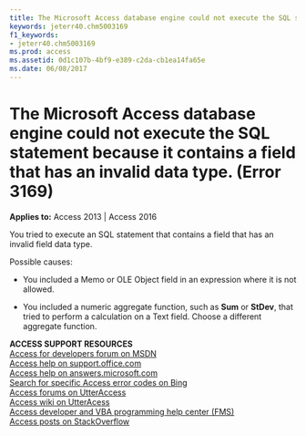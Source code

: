 ```yaml
---
title: The Microsoft Access database engine could not execute the SQL statement because it contains a field that has an invalid data type. (Error 3169)
keywords: jeterr40.chm5003169
f1_keywords:
- jeterr40.chm5003169
ms.prod: access
ms.assetid: 0d1c107b-4bf9-e389-c2da-cb1ea14fa65e
ms.date: 06/08/2017
---
```



# The Microsoft Access database engine could not execute the SQL statement because it contains a field that has an invalid data type. (Error 3169)

  

**Applies to:** Access 2013 | Access 2016

You tried to execute an SQL statement that contains a field that has an invalid field data type.

Possible causes:


- You included a Memo or OLE Object field in an expression where it is not allowed.
    
- You included a numeric aggregate function, such as  **Sum** or **StDev**, that tried to perform a calculation on a Text field. Choose a different aggregate function.
    

 **ACCESS SUPPORT RESOURCES**<br>
[Access for developers forum on MSDN](https://social.msdn.microsoft.com/Forums/office/en-US/home?forum=accessdev)<br>
[Access help on support.office.com](https://support.office.com/search/results?query=Access)<br>
[Access help on answers.microsoft.com](http://answers.microsoft.com/en-us/office/forum/access?page=1&tab=question&status=all&auth=1)<br>
[Search for specific Access error codes on Bing](http://www.bing.com/)<br>
[Access forums on UtterAccess](http://www.utteraccess.com/forum/index.php?act=idx)<br>
[Access wiki on UtterAcess](http://www.utteraccess.com/forum/index.php?act=idx)<br>
[Access developer and VBA programming help center (FMS)](http://www.fmsinc.com/MicrosoftAccess/developer/)<br>
[Access posts on StackOverflow](http://stackoverflow.com/questions/tagged/ms-access)

